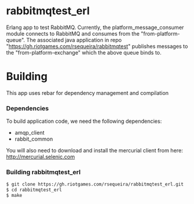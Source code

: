 rabbitmqtest_erl
================

Erlang app to test RabbitMQ.
Currently, the platform_message_consumer module connects to RabbitMQ and consumes from the "from-platform-queue". 
The associated java application in repo "https://gh.riotgames.com/rsequeira/rabbitmqtest" publishes messages to the "from-platform-exchange" which the above queue binds to.

Building
========

This app uses rebar for dependency management and compilation

### Dependencies

To build application code, we need the following dependencies:
* amqp_client
* rabbit_common

You will also need to download and install the mercurial client from here: http://mercurial.selenic.com

### Building rabbitmqtest_erl

```sh
$ git clone https://gh.riotgames.com/rsequeira/rabbitmqtest_erl.git
$ cd rabbitmqtest_erl
$ make
``` 

